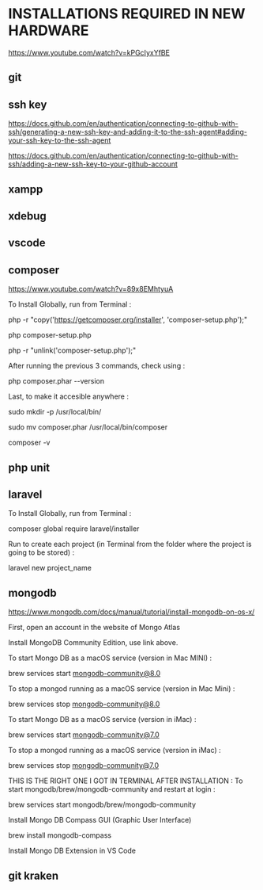 # INSTALLATIONS REQUIRED IN NEW HARDWARE
https://www.youtube.com/watch?v=kPGcIyxYfBE

## git

## ssh key
https://docs.github.com/en/authentication/connecting-to-github-with-ssh/generating-a-new-ssh-key-and-adding-it-to-the-ssh-agent#adding-your-ssh-key-to-the-ssh-agent

https://docs.github.com/en/authentication/connecting-to-github-with-ssh/adding-a-new-ssh-key-to-your-github-account


## xampp


## xdebug


## vscode


## composer
https://www.youtube.com/watch?v=89x8EMhtyuA

To Install Globally, run from Terminal :

php -r "copy('https://getcomposer.org/installer', 'composer-setup.php');"

php composer-setup.php

php -r "unlink('composer-setup.php');"

After running the previous 3 commands, check using :

php composer.phar --version

Last, to make it accesible anywhere :

sudo mkdir -p /usr/local/bin/

sudo mv composer.phar /usr/local/bin/composer

composer -v


## php unit


## laravel
To Install Globally, run from Terminal :

composer global require laravel/installer

Run to create each project (in Terminal from the folder where the project is going to be stored) :

laravel new project_name


## mongodb
https://www.mongodb.com/docs/manual/tutorial/install-mongodb-on-os-x/

First, open an account in the website of Mongo Atlas

Install MongoDB Community Edition, use link above.


To start Mongo DB as a macOS service (version in Mac MINI) :

brew services start mongodb-community@8.0

To stop a mongod running as a macOS service (version in Mac Mini) :

brew services stop mongodb-community@8.0


To start Mongo DB as a macOS service (version in iMac) :

brew services start mongodb-community@7.0

To stop a mongod running as a macOS service (version in iMac) :

brew services stop mongodb-community@7.0


THIS IS THE RIGHT ONE I GOT IN TERMINAL AFTER INSTALLATION : To start mongodb/brew/mongodb-community and restart at login :

brew services start mongodb/brew/mongodb-community

Install Mongo DB Compass GUI (Graphic User Interface)

brew install mongodb-compass

Install Mongo DB Extension in VS Code


## git kraken
